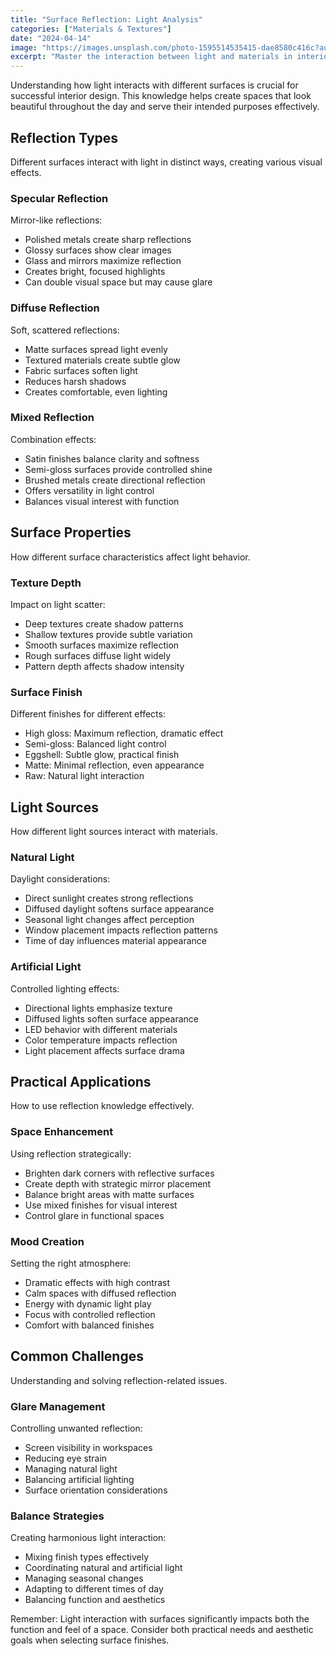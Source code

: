 ```yaml
---
title: "Surface Reflection: Light Analysis"
categories: ["Materials & Textures"]
date: "2024-04-14"
image: "https://images.unsplash.com/photo-1595514535415-dae8580c416c?auto=format&fit=crop&q=80&w=1920"
excerpt: "Master the interaction between light and materials in interior design. Learn how different surface finishes affect light reflection and how to use this knowledge to enhance your space."
---
```


Understanding how light interacts with different surfaces is crucial for successful interior design. This knowledge helps create spaces that look beautiful throughout the day and serve their intended purposes effectively.

## Reflection Types

Different surfaces interact with light in distinct ways, creating various visual effects.

### Specular Reflection
Mirror-like reflections:
- Polished metals create sharp reflections
- Glossy surfaces show clear images
- Glass and mirrors maximize reflection
- Creates bright, focused highlights
- Can double visual space but may cause glare

### Diffuse Reflection
Soft, scattered reflections:
- Matte surfaces spread light evenly
- Textured materials create subtle glow
- Fabric surfaces soften light
- Reduces harsh shadows
- Creates comfortable, even lighting

### Mixed Reflection
Combination effects:
- Satin finishes balance clarity and softness
- Semi-gloss surfaces provide controlled shine
- Brushed metals create directional reflection
- Offers versatility in light control
- Balances visual interest with function

## Surface Properties

How different surface characteristics affect light behavior.

### Texture Depth
Impact on light scatter:
- Deep textures create shadow patterns
- Shallow textures provide subtle variation
- Smooth surfaces maximize reflection
- Rough surfaces diffuse light widely
- Pattern depth affects shadow intensity

### Surface Finish
Different finishes for different effects:
- High gloss: Maximum reflection, dramatic effect
- Semi-gloss: Balanced light control
- Eggshell: Subtle glow, practical finish
- Matte: Minimal reflection, even appearance
- Raw: Natural light interaction

## Light Sources

How different light sources interact with materials.

### Natural Light
Daylight considerations:
- Direct sunlight creates strong reflections
- Diffused daylight softens surface appearance
- Seasonal light changes affect perception
- Window placement impacts reflection patterns
- Time of day influences material appearance

### Artificial Light
Controlled lighting effects:
- Directional lights emphasize texture
- Diffused lights soften surface appearance
- LED behavior with different materials
- Color temperature impacts reflection
- Light placement affects surface drama

## Practical Applications

How to use reflection knowledge effectively.

### Space Enhancement
Using reflection strategically:
- Brighten dark corners with reflective surfaces
- Create depth with strategic mirror placement
- Balance bright areas with matte surfaces
- Use mixed finishes for visual interest
- Control glare in functional spaces

### Mood Creation
Setting the right atmosphere:
- Dramatic effects with high contrast
- Calm spaces with diffused reflection
- Energy with dynamic light play
- Focus with controlled reflection
- Comfort with balanced finishes

## Common Challenges

Understanding and solving reflection-related issues.

### Glare Management
Controlling unwanted reflection:
- Screen visibility in workspaces
- Reducing eye strain
- Managing natural light
- Balancing artificial lighting
- Surface orientation considerations

### Balance Strategies
Creating harmonious light interaction:
- Mixing finish types effectively
- Coordinating natural and artificial light
- Managing seasonal changes
- Adapting to different times of day
- Balancing function and aesthetics

Remember: Light interaction with surfaces significantly impacts both the function and feel of a space. Consider both practical needs and aesthetic goals when selecting surface finishes. 